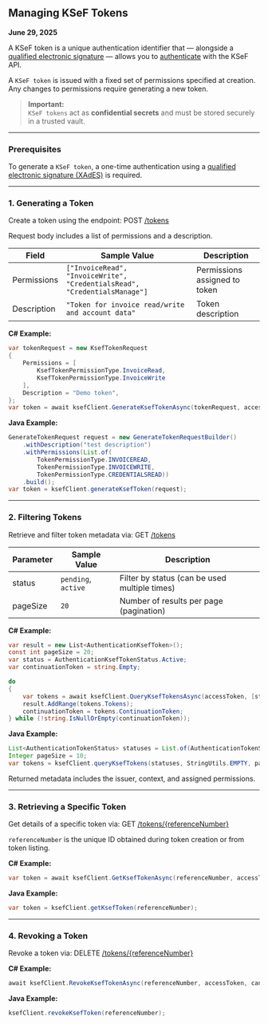 ## Managing KSeF Tokens

**June 29, 2025**

A KSeF token is a unique authentication identifier that — alongside a [qualified electronic signature](uwierzytelnianie.md#21-uwierzytelnianie-kwalifikowanym-podpisem-elektronicznym) — allows you to [authenticate](uwierzytelnianie.md#22-uwierzytelnianie-tokenem-ksef) with the KSeF API.

A `KSeF token` is issued with a fixed set of permissions specified at creation. Any changes to permissions require generating a new token.

> **Important:** <br>
> `KSeF tokens` act as **confidential secrets** and must be stored securely in a trusted vault.

---

### Prerequisites

To generate a `KSeF token`, a one-time authentication using a [qualified electronic signature (XAdES)](uwierzytelnianie.md#21-uwierzytelnianie-kwalifikowanym-podpisem-elektronicznym) is required.

---

### 1. Generating a Token

Create a token using the endpoint:
POST [/tokens](https://ksef-test.mf.gov.pl/docs/v2/index.html#tag/Tokeny/paths/~1api~1v2~1tokens/post)

Request body includes a list of permissions and a description.

| Field       | Sample Value                                                              | Description                   |
| ----------- | ------------------------------------------------------------------------- | ----------------------------- |
| Permissions | `["InvoiceRead", "InvoiceWrite", "CredentialsRead", "CredentialsManage"]` | Permissions assigned to token |
| Description | `"Token for invoice read/write and account data"`                         | Token description             |

**C# Example:**

```csharp
var tokenRequest = new KsefTokenRequest
{
    Permissions = [
        KsefTokenPermissionType.InvoiceRead,
        KsefTokenPermissionType.InvoiceWrite
    ],
    Description = "Demo token",
};
var token = await ksefClient.GenerateKsefTokenAsync(tokenRequest, accessToken, cancellationToken);
```

**Java Example:**

```java
GenerateTokenRequest request = new GenerateTokenRequestBuilder()
    .withDescription("test description")
    .withPermissions(List.of(
        TokenPermissionType.INVOICEREAD,
        TokenPermissionType.INVOICEWRITE,
        TokenPermissionType.CREDENTIALSREAD))
    .build();
var token = ksefClient.generateKsefToken(request);
```

---

### 2. Filtering Tokens

Retrieve and filter token metadata via:
GET [/tokens](https://ksef-test.mf.gov.pl/docs/v2/index.html#tag/Tokeny/paths/~1api~1v2~1tokens/get)

| Parameter | Sample Value        | Description                                   |
| --------- | ------------------- | --------------------------------------------- |
| status    | `pending`, `active` | Filter by status (can be used multiple times) |
| pageSize  | `20`                | Number of results per page (pagination)       |

**C# Example:**

```csharp
var result = new List<AuthenticationKsefToken>();
const int pageSize = 20;
var status = AuthenticationKsefTokenStatus.Active;
var continuationToken = string.Empty;

do
{
    var tokens = await ksefClient.QueryKsefTokensAsync(accessToken, [status], continuationToken, pageSize, cancellationToken);
    result.AddRange(tokens.Tokens);
    continuationToken = tokens.ContinuationToken;
} while (!string.IsNullOrEmpty(continuationToken));
```

**Java Example:**

```java
List<AuthenticationTokenStatus> statuses = List.of(AuthenticationTokenStatus.ACTIVE);
Integer pageSize = 10;
var tokens = ksefClient.queryKsefTokens(statuses, StringUtils.EMPTY, pageSize);
```

Returned metadata includes the issuer, context, and assigned permissions.

---

### 3. Retrieving a Specific Token

Get details of a specific token via:
GET [/tokens/{referenceNumber}](https://ksef-test.mf.gov.pl/docs/v2/index.html#tag/Tokeny/paths/~1api~1v2~1tokens~1%7BreferenceNumber%7D/get)

`referenceNumber` is the unique ID obtained during token creation or from token listing.

**C# Example:**

```csharp
var token = await ksefClient.GetKsefTokenAsync(referenceNumber, accessToken, cancellationToken);
```

**Java Example:**

```java
var token = ksefClient.getKsefToken(referenceNumber);
```

---

### 4. Revoking a Token

Revoke a token via:
DELETE [/tokens/{referenceNumber}](https://ksef-test.mf.gov.pl/docs/v2/index.html#tag/Tokeny/paths/~1api~1v2~1tokens~1%7BreferenceNumber%7D/delete)

**C# Example:**

```csharp
await ksefClient.RevokeKsefTokenAsync(referenceNumber, accessToken, cancellationToken);
```

**Java Example:**

```java
ksefClient.revokeKsefToken(referenceNumber);
```
